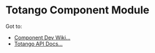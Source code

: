 # Totango Component Module

Got to:

* [Component Dev Wiki...](https://github.com/FoxWeave/components/wiki/FoxWeave-Component-Dev-Wiki)
* [Totango API Docs...](http://help.totango.com/installing-totango/quick-start-http-api-server-side-integration/)